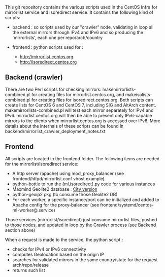 This git repository contains the various scripts used in the CentOS Infra for mirrorlist service and isoredirect service.
It contains the following kind of scripts:

 * backend : so scripts used by our "crawler" node, validating in loop all the external mirrors through IPv4 and IPv6 and so producing the 'mirrorlists', each one per repo/arch/country
 * frontend : python scripts used for :

   * http://mirrorlist.centos.org
   * http://isoredirect.centos.org

## Backend (crawler)
There are two Perl scripts for checking mirrors: makemirrorlists-combined.pl for creating files for mirrorlist.centos.org,
and makeisolists-combined.pl for creating files for isoredirect.centos.org. Both scripts can create lists for CentOS 6 and CentOS 7,
including SIG and AltArch content. makemirrorlists-combined.pl will test each mirror separately for IPv4 and IPv6.
mirrorlist.centos.org will then be able to present only IPv6-capable mirrors to the clients when mirrorlist.centos.org is accessed over IPv6.
More details about the internals of these scripts can be found in backend/mirrorlist_crawler_deployment_notes.txt

## Frontend 
All scripts are located in the frontend folder.
The following items are needed for the mirrorlist/isoredirect service:

 * A http server (apache) using mod_proxy_balancer (see frontend/httpd/mirrorlist.conf vhost example)
 * python-bottle to run the {ml,isoredirect}.py code for various instances
 * Maxmind Geolite2 database : [City version](https://dev.maxmind.com/geoip/geoip2/geolite2/)
 * python-geoip2 pkg (to consume those Geolite2 DB)
 * For each worker, a specific instance/port can be initialized and added to Apache config for the proxy-balancer (see frontend/systemd/centos-ml-worker@.service)

Those services (mirrorlist/isoredirect) just consume mirrorlist files, pushed to those nodes, and updated in loop by the Crawler process (see Backend section above)

When a request is made to the service, the python script :
 
 * checks for IPv4 or IPv6 connectivity
 * computes Geolocation based on the origin IP
 * searches for validated mirrors in the same country/state for the request arch/repo/release
 * returns such list

